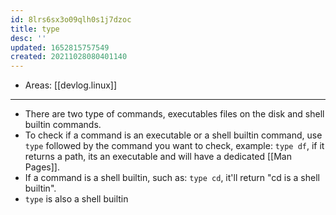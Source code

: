 ```yaml
---
id: 8lrs6sx3o09qlh0s1j7dzoc
title: type
desc: ''
updated: 1652815757549
created: 20211028080401140
---
```


- Areas: [[devlog.linux]]

---

- There are two type of commands, executables files on the disk and shell builtin commands.
- To check if a command is an executable or a shell builtin command, use `type` followed by the command you want to check, example: `type df`, if it returns a path, its an executable and will have a dedicated [[Man Pages]].
- If a command is a shell builtin, such as: `type cd`, it'll return "cd is a shell builtin".
- `type` is also a shell builtin
